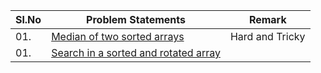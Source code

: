 | Sl.No|  Problem Statements   |  Remark   |
|------|------------------|------------|
| 01. |[Median of two sorted arrays](https://leetcode.com/problems/median-of-two-sorted-arrays/submissions/)|Hard and Tricky|
| 01. |[Search in a sorted and rotated array](https://leetcode.com/problems/search-in-rotated-sorted-array/)||

</br>
